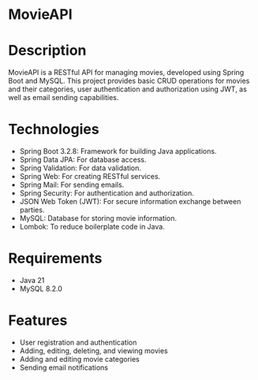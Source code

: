 # MovieAPI

# Description

MovieAPI is a RESTful API for managing movies, developed using Spring Boot and MySQL.
This project provides basic CRUD operations for movies and their categories,
user authentication and authorization using JWT, as well as email sending capabilities.

# Technologies

* Spring Boot 3.2.8: Framework for building Java applications.
* Spring Data JPA: For database access.
* Spring Validation: For data validation.
* Spring Web: For creating RESTful services.
* Spring Mail: For sending emails.
* Spring Security: For authentication and authorization.
* JSON Web Token (JWT): For secure information exchange between parties.
* MySQL: Database for storing movie information.
* Lombok: To reduce boilerplate code in Java.

# Requirements

* Java 21
* MySQL 8.2.0

# Features

* User registration and authentication
* Adding, editing, deleting, and viewing movies
* Adding and editing movie categories
* Sending email notifications